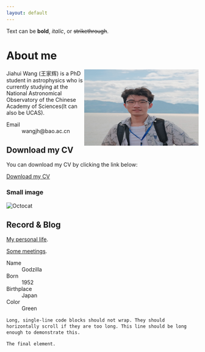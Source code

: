 ```yaml
---
layout: default
---
```




Text can be **bold**, _italic_, or ~~strikethrough~~.


# About me

<div style="float: right;">
    <img src="me.jpg" alt="Image" width="300" height="200" />
</div>

Jiahui Wang (王家辉) is a PhD student in astrophysics who is currently studying at the National Astronomical Observatory of the Chinese Academy of Sciences(It can also be UCAS).

<dl>
<dt>Email</dt>
<dd>wangjh@bao.ac.cn</dd>
</dl>

## Download my CV

You can download my CV by clicking the link below:

[Download my CV](CV.pdf)


### Small image

![Octocat](https://github.githubassets.com/images/icons/emoji/octocat.png)



## Record & Blog


[My personal life](./another-page.html).

[Some meetings](./meeting.html).


<dl>
<dt>Name</dt>
<dd>Godzilla</dd>
<dt>Born</dt>
<dd>1952</dd>
<dt>Birthplace</dt>
<dd>Japan</dd>
<dt>Color</dt>
<dd>Green</dd>
</dl>

```
Long, single-line code blocks should not wrap. They should horizontally scroll if they are too long. This line should be long enough to demonstrate this.
```

```
The final element.
```
